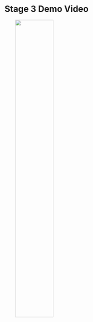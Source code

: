 # Stage 3 Demo Video
&nbsp;&nbsp;&nbsp;&nbsp;&nbsp;&nbsp;&nbsp;&nbsp; [<img src="https://i9.ytimg.com/vi_webp/K8UIpGQF27k/mq1.webp?sqp=CJCX_qMG-oaymwEmCMACELQB8quKqQMa8AEB-AH-CYAC0AWKAgwIABABGEcgZShjMA8=&rs=AOn4CLAYUMG2Ph9OZfCSvoMNb973cYhVGg" width="50%">](https://youtu.be/K8UIpGQF27k "Click this to open video")
